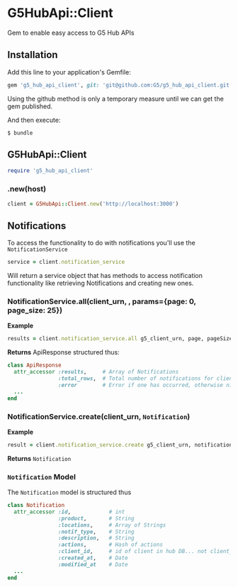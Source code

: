 # G5HubApi::Client

Gem to enable easy access to G5 Hub APIs

## Installation

Add this line to your application's Gemfile:

```ruby
gem 'g5_hub_api_client', git: 'git@github.com:G5/g5_hub_api_client.git'
```
Using the github method is only a temporary measure until we can get the gem published.

And then execute:

    $ bundle

## G5HubApi::Client

```ruby
require 'g5_hub_api_client'
```

### .new(host)

```ruby
client = G5HubApi::Client.new('http://localhost:3000')
```

## Notifications

To access the functionality to do with notifications you'll use the `NotificationService`

```ruby
service = client.notification_service
```

Will return a service object that has methods to access notification
functionality like retrieving Notifications and creating new ones.

### NotificationService.all(client_urn, , params={page: 0, page_size: 25})

**Example**
```ruby
results = client.notification_service.all g5_client_urn, page, pageSize
```

**Returns** ApiResponse structured thus:
```ruby
class ApiResponse
  attr_accessor :results,     # Array of Notifications
                :total_rows,  # Total number of notifications for client
                :error        # Error if one has occurred, otherwise nil
  ...
end
```

### NotificationService.create(client_urn, `Notification`)

**Example**
```ruby
result = client.notification_service.create g5_client_urn, notification
```

**Returns** `Notification`

### `Notification` Model

The `Notification` model is structured thus

```ruby
class Notification
  attr_accessor :id,            # int
                :product,       # String
                :locations,     # Array of Strings
                :notif_type,    # String
                :description,   # String
                :actions,       # Hash of actions
                :client_id,     # id of client in hub DB... not client_urn
                :created_at,    # Date
                :modified_at    # Date
  ...
end
```